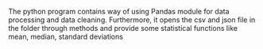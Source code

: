The python program contains way of using Pandas module for data processing and  data cleaning. Furthermore, it opens the csv and json file in the folder through methods and provide some statistical functions like mean, median, standard deviations
